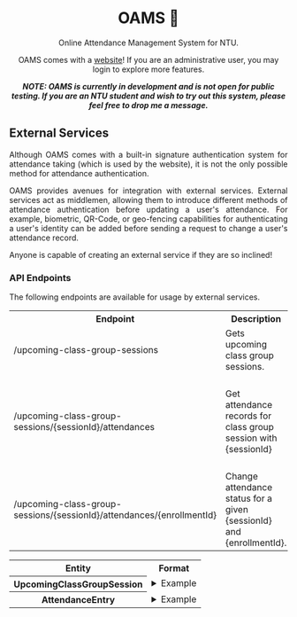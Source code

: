 <div align="center">

# OAMS 📑

Online Attendance Management System for NTU.

OAMS comes with a [website](https://oams-webserver-staging.jollyflower-f772283d.southeastasia.azurecontainerapps.io/)!
If you are an administrative user, you may login to explore more features.

**<i>NOTE: OAMS is currently in development and is not open for public testing.
If you are an NTU student and wish to try out this system, please feel free to drop me a message.</i>**

</div>
<div align="justify">

## External Services

Although OAMS comes with a built-in signature authentication system for attendance taking (which is used by the
website), it is not the only possible method for attendance authentication.

OAMS provides avenues for integration with external services. External services act as middlemen, allowing them to
introduce different methods of attendance authentication before updating a user's attendance. For example, biometric,
QR-Code, or geo-fencing capabilities for authenticating a user's identity can be added before sending a request to
change a user's attendance record.

Anyone is capable of creating an external service if they are so inclined!

### API Endpoints

The following endpoints are available for usage by external services.

</div>

<table>
    <tr>
        <th>Endpoint</th>
        <th>Description</th>
        <th>Methods</th>
        <th>Codes</th>
        <th>Request</th>
        <th>Result</th>
    </tr>
    <tr />
    <tr>
        <td>/upcoming-class-group-sessions</td>
        <td>Gets upcoming class group sessions.</td>
        <td>GET</td>
        <td>200: Success</td>
        <td>-</td>
        <td>
            <details>
            <summary>Response</summary>
            <pre>
<code>{
    "result": boolean,
    "upcoming_class_group_session": []UpcomingClassGroupSession
}</code>
            </pre>
            </details>
        </td>
    </tr>
    <tr />
    <tr>
        <td rowspan="2">/upcoming-class-group-sessions/{sessionId}/attendances</td>
        <td rowspan="2">Get attendance records for class group session with {sessionId}</td>
        <td rowspan="2">GET</td>
        <td rowspan="1">200: Success</td>
        <td rowspan="2">-</td>
        <td rowspan="2">
            <details>
            <summary>Response</summary>
            <pre>
<code>{
    "result": boolean,
    "upcoming_class_group_session": UpcomingClassGroupSession,
    "attendance_entries": []AttendanceEntry
}</code>
            </pre>
            </details>
        </td>
    </tr>
    <tr>
        <td>404: Session does not exist or is not upcoming.</td>
    </tr>
    <tr>
        <td rowspan="2">/upcoming-class-group-sessions/{sessionId}/attendances/{enrollmentId}</td>
        <td rowspan="2">Change attendance status for a given {sessionId} and {enrollmentId}.</td>
        <td rowspan="2">PATCH</td>
        <td rowspan="1">200: Success</td>
        <td rowspan="2">
            <details>
            <summary>Request</summary>
            <pre>
<code>{
    "attended": boolean
}</code>
            </pre>
            </details>
        </td>
        <td rowspan="2">
            <details>
            <summary>Response</summary>
            <pre>
<code>{
    "result": boolean,
    "attended: boolean
}</code>
            </pre>
            </details>
        </td>
    </tr>
    <tr>
        <td>401: Not allowed to change attendance</td>
    </tr>
</table>

<table>
    <tr>
        <th>Entity</th>
        <th>Format</th>
    </tr>
    <tr />
    <tr>
        <th>UpcomingClassGroupSession</th>
        <td>
            <details>
            <summary>Example</summary>
            <pre>
<code>{
    "id": 1,
    "start_time": "2024-01-15T08:30:00+08:00",
    "end_time": "2024-01-15T09:20:00+08:00",
    "venue": "TR+15 NORTH,NS4-05-93",
    "code": "SC1015",
    "year": 2023,
    "semester": "2",
    "name": "A21",
    "class_type": "TUT",
    "managing_role": "TEACHING_ASSISTANT" // Can be ignored for external services.
}</code>
            </pre>
            </details>
        </td>
    </tr>
    <tr />
    <tr>
        <th>AttendanceEntry</th>
        <td>
            <details>
            <summary>Example</summary>
            <pre>
<code>{
    "id": 2,
    "session_id": 1,
    "user_id": "TEST1345",
    "user_name": "JOHN TAN",
    "attended": false
}</code>
            </pre>
            </details>
        </td>
    </tr>
</table>
